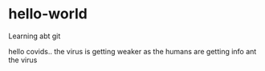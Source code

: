 # hello-world
Learning abt git

hello covids.. the virus is getting weaker as the humans are getting info ant the virus
